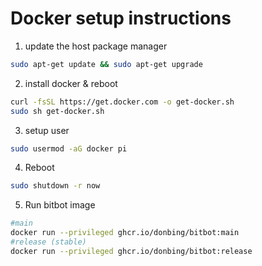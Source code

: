 # Docker setup instructions

1. update the host package manager
```sh
sudo apt-get update && sudo apt-get upgrade
```
2. install docker & reboot
```sh
curl -fsSL https://get.docker.com -o get-docker.sh
sudo sh get-docker.sh
```
3. setup user
```sh
sudo usermod -aG docker pi
```
4. Reboot
```sh
sudo shutdown -r now
```
5. Run bitbot image
```sh
#main
docker run --privileged ghcr.io/donbing/bitbot:main
#release (stable)
docker run --privileged ghcr.io/donbing/bitbot:release
```